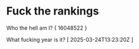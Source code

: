 # Fuck the rankings

Who the hell am I?
{ 16048522 }

What fucking year is it?
[ 2025-03-24T13:23:20Z ]
